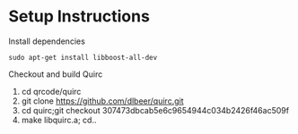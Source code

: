 # Setup Instructions

Install dependencies

```
sudo apt-get install libboost-all-dev
```

Checkout and build Quirc

1) cd qrcode/quirc
2) git clone https://github.com/dlbeer/quirc.git 
3) cd quirc;git checkout 307473dbcab5e6c9654944c034b2426f46ac509f
4) make libquirc.a; cd..
